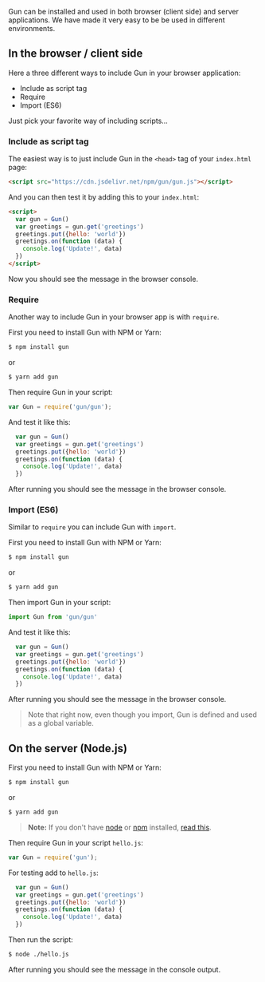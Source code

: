 Gun can be installed and used in both browser (client side) and server applications. We have made it very easy to be be used in different environments.

## In the browser / client side

Here a three different ways to include Gun in your browser application:
- Include as script tag
- Require
- Import (ES6)

Just pick your favorite way of including scripts...

### Include as script tag

The easiest way is to just include Gun in the `<head>` tag of your `index.html` page:

```html
<script src="https://cdn.jsdelivr.net/npm/gun/gun.js"></script>
```

And you can then test it by adding this to your `index.html`:

```html
<script>
  var gun = Gun()
  var greetings = gun.get('greetings')
  greetings.put({hello: 'world'})
  greetings.on(function (data) {
    console.log('Update!', data)
  })
</script>
```

Now you should see the message in the browser console.

### Require

Another way to include Gun in your browser app is with `require`.

First you need to install Gun with NPM or Yarn:

```sh
$ npm install gun
```
or
```sh
$ yarn add gun
```

Then require Gun in your script:

```javascript
var Gun = require('gun/gun');
```

And test it like this:

```javascript
  var gun = Gun()
  var greetings = gun.get('greetings')
  greetings.put({hello: 'world'})
  greetings.on(function (data) {
    console.log('Update!', data)
  })
```

After running you should see the message in the browser console.

### Import (ES6)

Similar to `require` you can include Gun with `import`.

First you need to install Gun with NPM or Yarn:

```sh
$ npm install gun
```
or
```sh
$ yarn add gun
```

Then import Gun in your script:

```javascript
import Gun from 'gun/gun'
```

And test it like this:

```javascript
  var gun = Gun()
  var greetings = gun.get('greetings')
  greetings.put({hello: 'world'})
  greetings.on(function (data) {
    console.log('Update!', data)
  })
```

After running you should see the message in the browser console.

> Note that right now, even though you import, Gun is defined and used as a global variable.

## On the server (Node.js)

First you need to install Gun with NPM or Yarn:

```sh
$ npm install gun
```
or
```sh
$ yarn add gun
```

> **Note:** If you don't have [node](http://nodejs.org/) or [npm](https://www.npmjs.com/) installed, [read this](https://docs.npmjs.com/getting-started/installing-node).

Then require Gun in your script `hello.js`:

```javascript
var Gun = require('gun');
```

For testing add to `hello.js`:

```javascript
  var gun = Gun()
  var greetings = gun.get('greetings')
  greetings.put({hello: 'world'})
  greetings.on(function (data) {
    console.log('Update!', data)
  })
```

Then run the script:

```sh
$ node ./hello.js
```

After running you should see the message in the console output.